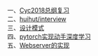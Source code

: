 一、[Cyc2018总纲复习](https://github.com/CyC2018/CS-Notes)<br>
二、[huihut/interview](https://github.com/huihut/interview)<br>
三、[设计模式](https://github.com/FengJungle/DesignPattern)<br>
四、[pytorch实现动手深度学习](https://github.com/Liuhongzhi2018/Dive-into-DL-PyTorch)<br>
五、[Webserver的实现](https://github.com/happyhk/WebServer)
